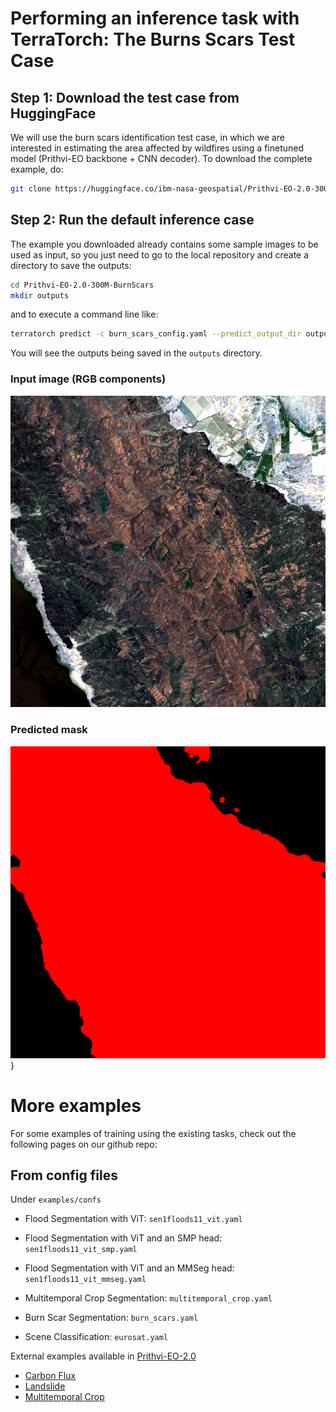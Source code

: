 # Performing an inference task with TerraTorch: The Burns Scars Test Case

## Step 1: Download the test case from HuggingFace
We will use the burn scars identification test case, in which we are interested in estimating the area
affected by wildfires using a finetuned model (Prithvi-EO backbone + CNN decoder). To download the complete
example, do:
```sh
git clone https://huggingface.co/ibm-nasa-geospatial/Prithvi-EO-2.0-300M-BurnScars/
```
## Step 2: Run the default inference case
The example you downloaded already contains some sample images to be used as input, so you just need to go to
the local repository and create a directory to save the outputs:
```sh
cd Prithvi-EO-2.0-300M-BurnScars
mkdir outputs
```
and to execute a command line like:
```sh
terratorch predict -c burn_scars_config.yaml --predict_output_dir outputs/ --data.init_args.predict_data_root examples/ --ckpt_path Prithvi_EO_V2_300M_BurnScars.pt
```
You will see the outputs being saved in the `outputs` directory. 

### Input image (RGB components)

![](figs/input.png)

### Predicted mask

![](figs/mask.png)}

# More examples

For some examples of training using the existing tasks, check out the following pages on our github repo:

## From config files

Under `examples/confs`

* Flood Segmentation with ViT: `sen1floods11_vit.yaml`

* Flood Segmentation with ViT and an SMP head: `sen1floods11_vit_smp.yaml`

* Flood Segmentation with ViT and an MMSeg head: `sen1floods11_vit_mmseg.yaml`

* Multitemporal Crop Segmentation: `multitemporal_crop.yaml`

* Burn Scar Segmentation: `burn_scars.yaml`

* Scene Classification: `eurosat.yaml`

External examples available in [Prithvi-EO-2.0](https://github.com/NASA-IMPACT/Prithvi-EO-2.0)

* [Carbon Flux](https://github.com/NASA-IMPACT/Prithvi-EO-2.0/tree/main/examples/carbon_flux)
* [Landslide](https://github.com/NASA-IMPACT/Prithvi-EO-2.0/blob/main/examples/example_landslide4sense.ipynb)
* [Multitemporal Crop](https://github.com/NASA-IMPACT/Prithvi-EO-2.0/blob/main/examples/example_multitemporalcrop.ipynb)
